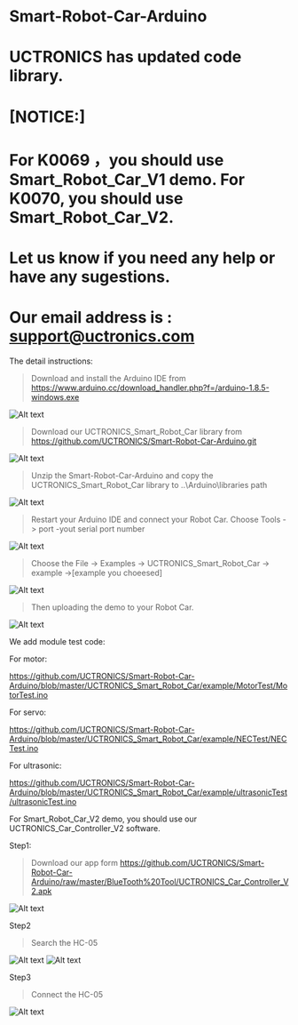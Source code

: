 # Smart-Robot-Car-Arduino

# UCTRONICS has updated code library.

# [NOTICE:]

# For K0069 ，you should use Smart_Robot_Car_V1 demo. For K0070, you should use Smart_Robot_Car_V2.

# Let us know if you need any help or have any sugestions.

# Our email address is : support@uctronics.com

The  detail  instructions:

> Download and install the Arduino IDE from https://www.arduino.cc/download_handler.php?f=/arduino-1.8.5-windows.exe

![Alt text](https://github.com/UCTRONICS/Smart-Robot-Car-Arduino/blob/master/imge/1.jpeg)

> Download our UCTRONICS_Smart_Robot_Car library from https://github.com/UCTRONICS/Smart-Robot-Car-Arduino.git

![Alt text](https://github.com/UCTRONICS/Smart-Robot-Car-Arduino/blob/master/imge/6.jpeg)

> Unzip the Smart-Robot-Car-Arduino and copy the UCTRONICS_Smart_Robot_Car library to ..\Arduino\libraries path

![Alt text](https://github.com/UCTRONICS/Smart-Robot-Car-Arduino/blob/master/imge/5.jpeg)

> Restart your Arduino IDE and connect your Robot Car. Choose Tools -> port -yout serial port number

![Alt text](https://github.com/UCTRONICS/Smart-Robot-Car-Arduino/blob/master/imge/3.jpeg)

> Choose the File -> Examples -> UCTRONICS_Smart_Robot_Car -> example ->[example you choeesed] 

![Alt text](https://github.com/UCTRONICS/Smart-Robot-Car-Arduino/blob/master/imge/7.jpeg)

>Then uploading the demo to your Robot Car.

![Alt text](https://github.com/UCTRONICS/Smart-Robot-Car-Arduino/blob/master/imge/4.jpeg)


We add module test code:

For motor:

https://github.com/UCTRONICS/Smart-Robot-Car-Arduino/blob/master/UCTRONICS_Smart_Robot_Car/example/MotorTest/MotorTest.ino

For servo:

https://github.com/UCTRONICS/Smart-Robot-Car-Arduino/blob/master/UCTRONICS_Smart_Robot_Car/example/NECTest/NECTest.ino

For ultrasonic:

https://github.com/UCTRONICS/Smart-Robot-Car-Arduino/blob/master/UCTRONICS_Smart_Robot_Car/example/ultrasonicTest/ultrasonicTest.ino

For Smart_Robot_Car_V2 demo, you should use our UCTRONICS_Car_Controller_V2 software.

Step1:

> Download our app form https://github.com/UCTRONICS/Smart-Robot-Car-Arduino/raw/master/BlueTooth%20Tool/UCTRONICS_Car_Controller_V2.apk

![Alt text](https://github.com/UCTRONICS/Smart-Robot-Car-Arduino/blob/master/imge/8.jpeg)

Step2

> Search the HC-05 

![Alt text](https://github.com/UCTRONICS/Smart-Robot-Car-Arduino/blob/master/imge/9.jpeg)
![Alt text](https://github.com/UCTRONICS/Smart-Robot-Car-Arduino/blob/master/imge/10.jpeg)

Step3

> Connect the HC-05

![Alt text](https://github.com/UCTRONICS/Smart-Robot-Car-Arduino/blob/master/imge/11.jpeg)











 



















  










